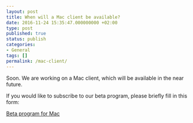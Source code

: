 ```yaml
---
layout: post
title: When will a Mac client be available?
date: 2016-11-24 15:35:47.000000000 +02:00
type: post
published: true
status: publish
categories:
- General
tags: []
permalink: /mac-client/
---
```


Soon. We are working on a Mac client, which will be available in the near future.

If you would like to subscribe to our beta program, please briefly fill in this form:

[Beta program for Mac](https://bluemail.me/desktop/mac/)